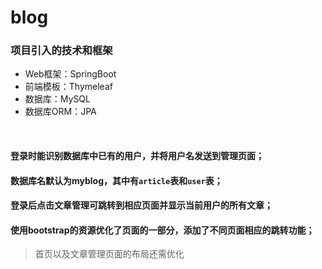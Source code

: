 # blog
### 项目引入的技术和框架
- Web框架：SpringBoot
- 前端模板：Thymeleaf
- 数据库：MySQL
- 数据库ORM：JPA
<br>

#### 登录时能识别数据库中已有的用户，并将用户名发送到管理页面；

#### 数据库名默认为**myblog**，其中有`article`表和`user`表；

#### 登录后点击文章管理可跳转到相应页面并显示当前用户的所有文章；

#### 使用bootstrap的资源优化了页面的一部分，添加了不同页面相应的跳转功能；

> 首页以及文章管理页面的布局还需优化